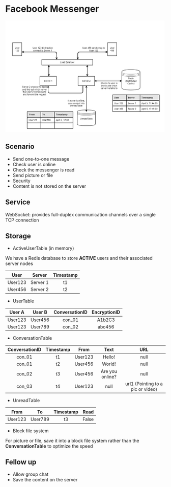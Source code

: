 # Facebook Messenger

<img src="messenger.png" alt="messenger arch" title="messenger arch" width="500" height="350" />

## Scenario

* Send one-to-one message
* Check user is online
* Check the messenger is read
* Send picture or file
* Security
* Content is not stored on the server

## Service

WebSocket: provides full-duplex communication channels over a single TCP connection

## Storage

* ActiveUserTable (in memory)

We have a Redis database to store __ACTIVE__ users and their associated server nodes

| User | Server | Timestamp |
| :----: | :----: | :----: |
| User123 | Server 1 | t1 |
| User456 | Server 2 | t2 |

* UserTable

| User A | User B | ConversationID | EncryptionID |
| :----: | :----: | :----: | :----: |
| User123 | User456 | con_01 | A1b2C3 |
| User123 | User789 | con_02 | abc456 |

* ConversationTable

| ConversationID | Timestamp | From | Text | URL |
| :---: | :---: | :---: | :---: | :---: |
| con_01 | t1 | User123 | Hello! | null |
| con_01 | t2 | User456 | World! | null |
| con_02 | t3 | User456 | Are you online? | null |
| con_03 | t4 | User123 | null | url1 (Pointing to a pic or video) |

* UnreadTable

| From | To | Timestamp | Read|
| :----: | :----: | :----: | :---: |
| User123 | User789 | t3 | False |

* Block file system

For picture or file, save it into a block file system rather than the __ConversationTable__ to optimize the speed

## Fellow up

* Allow group chat
* Save the content on the server
